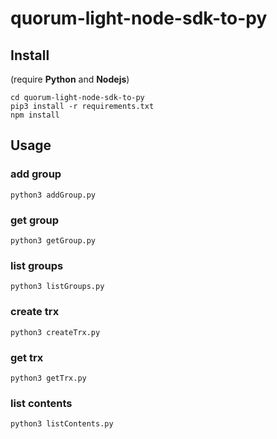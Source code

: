 # quorum-light-node-sdk-to-py

## Install

(require **Python** and **Nodejs**)

```
cd quorum-light-node-sdk-to-py
pip3 install -r requirements.txt                                                
npm install
```

## Usage

### add group
```
python3 addGroup.py
```


### get group
```
python3 getGroup.py
```

### list groups
```
python3 listGroups.py
```

### create trx
```
python3 createTrx.py
```

### get trx
```
python3 getTrx.py
```

### list contents
```
python3 listContents.py
```
